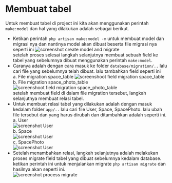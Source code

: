 # Membuat tabel
Untuk membuat tabel di project ini kita akan menggunakan perintah `make:model` dan hal yang dilakukan adalah sebagai berikut.
- Ketikan perintah `php artisan make:model -m` untuk membuat model dan migrasi nya dan nantinya model akan dibuat beserta file migrasi nya seperti  ini
![screenshot create model and migrate](https://link)  
setelah proses selesai langkah selanjutnya membuat sebuah field ke tabel yang sebelumnya dibuat menggunakan perintah `make:model`.  
- Caranya adalah dengan cara masuk ke folder `database/migration/..` lalu cari file yang sebelumnya telah dibuat. lalu tambahkan field seperti ini  
a. File migration space_table
![screenshoot field migration space_table](https://link)  
b. File migration space_photo_table
![screenshoot field migration space_photo_table](https://link)  
setelah membuat field di dalam file migration tersebut, langkah selanjutnya membuat relasi tabel.
- Untuk membuat relasi tabel yang dilakukan adalah dengan masuk kedalam folder `app/..` lalu cari file User, Space, SpacePhoto. lalu ubah file tersebut dan yang harus dirubah dan ditambahkan adalah seperti ini.  
a. User  
![screenshot User ](https://link)  
b. Space  
![screenshot User ](https://link)  
c. SpacePhoto    
![screenshot User ](https://link)  
- Setelah menambahkan relasi, langkah selanjutnya adalah melakukan proses migrate field tabel yang dibuat sebelumnya kedalam database. ketikan perintah ini untuk menjalankan migrate `php artisan migrate` dan hasilnya akan seperti ini.  
![screenshot process migrate](https://link)